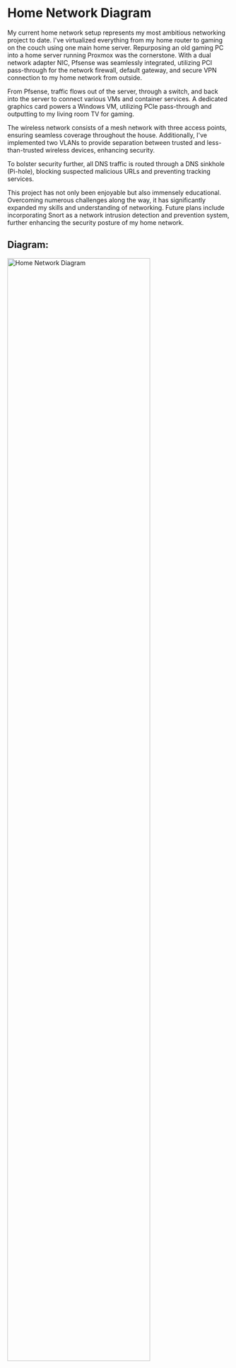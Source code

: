 # Home Network Diagram
My current home network setup represents my most ambitious networking project to date. I've virtualized everything from my home router to gaming on the couch using one main home server. Repurposing an old gaming PC into a home server running Proxmox was the cornerstone. With a dual network adapter NIC, Pfsense was seamlessly integrated, utilizing PCI pass-through for the network firewall, default gateway, and secure VPN connection to my home network from outside.

From Pfsense, traffic flows out of the server, through a switch, and back into the server to connect various VMs and container services. A dedicated graphics card powers a Windows VM, utilizing PCIe pass-through and outputting to my living room TV for gaming.

The wireless network consists of a mesh network with three access points, ensuring seamless coverage throughout the house. Additionally, I've implemented two VLANs to provide separation between trusted and less-than-trusted wireless devices, enhancing security.

To bolster security further, all DNS traffic is routed through a DNS sinkhole (Pi-hole), blocking suspected malicious URLs and preventing tracking services.

This project has not only been enjoyable but also immensely educational. Overcoming numerous challenges along the way, it has significantly expanded my skills and understanding of networking. Future plans include incorporating Snort as a network intrusion detection and prevention system, further enhancing the security posture of my home network. 

## Diagram:
<img src="https://i.imgur.com/5GzpmOe.png" height="80%" width="80%" alt="Home Network Diagram"/>
